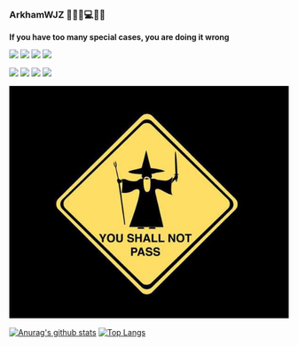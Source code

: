 ### ArkhamWJZ 🐞🧐📝💻✅🥳

<!--
**ArkhamWJZ/ArkhamWJZ** is a ✨ _special_ ✨ repository because its `README.md` (this file) appears on your GitHub profile.

Here are some ideas to get you started:

- 🔭 I’m currently working on ...
- 🌱 I’m currently learning ...
- 👯 I’m looking to collaborate on ...
- 🤔 I’m looking for help with ...
- 💬 Ask me about ...
- 📫 How to reach me: ...
- 😄 Pronouns: ...
- ⚡ Fun fact: ...
-->

**If you have too many special cases, you are doing it wrong**

![](https://img.shields.io/badge/C++-ff8080?logo=C++)
![](https://img.shields.io/badge/Python-80bfff?logo=Python)
![](https://img.shields.io/badge/Swift-ffd9b3?logo=Swift)
![](https://img.shields.io/badge/Java-cc9966?logo=Java)


![](https://img.shields.io/badge/OpenGL-balck?logo=OpenGL)
![](https://img.shields.io/badge/realm-80bfff?logo=realm)
![](https://img.shields.io/badge/Swift-ffd9b3?logo=Swift)
![](https://img.shields.io/badge/Java-cc9966?logo=Java)



![1](./images/1.jpg)




[![Anurag's github stats](https://github-readme-stats.vercel.app/api?username=ArkhamWJZ&hide=stars&count_private=true&theme=dracula)](https://github.com/ArkhamWJZ/ArkhamWJZ)
[![Top Langs](https://github-readme-stats.vercel.app/api/top-langs/?username=ArkhamWJZ&layout=compact&hide=HTML&theme=dracula&count_private=true)](https://github.com/ArkhamWJZ/ArkhamWJZ)
